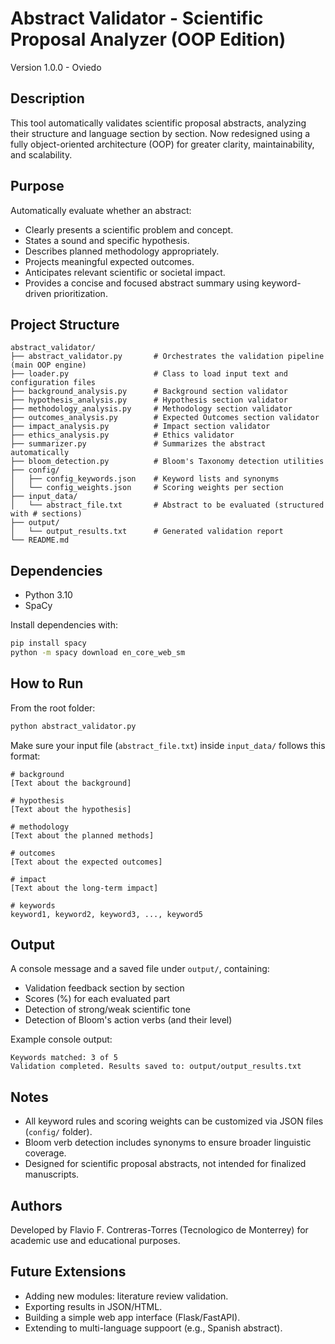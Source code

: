 # Abstract Validator - Scientific Proposal Analyzer (OOP Edition)
Version 1.0.0 - Oviedo

## Description
This tool automatically validates scientific proposal abstracts, analyzing their structure and language section by section.
Now redesigned using a fully object-oriented architecture (OOP) for greater clarity, maintainability, and scalability.

## Purpose
Automatically evaluate whether an abstract:
- Clearly presents a scientific problem and concept.
- States a sound and specific hypothesis.
- Describes planned methodology appropriately.
- Projects meaningful expected outcomes.
- Anticipates relevant scientific or societal impact.
- Provides a concise and focused abstract summary using keyword-driven prioritization.

## Project Structure
```
abstract_validator/
├── abstract_validator.py       # Orchestrates the validation pipeline (main OOP engine)
├── loader.py                   # Class to load input text and configuration files
├── background_analysis.py      # Background section validator
├── hypothesis_analysis.py      # Hypothesis section validator
├── methodology_analysis.py     # Methodology section validator
├── outcomes_analysis.py        # Expected Outcomes section validator
├── impact_analysis.py          # Impact section validator
├── ethics_analysis.py          # Ethics validator
├── summarizer.py               # Summarizes the abstract automatically
├── bloom_detection.py          # Bloom's Taxonomy detection utilities
├── config/
│   ├── config_keywords.json    # Keyword lists and synonyms
│   └── config_weights.json     # Scoring weights per section
├── input_data/
│   └── abstract_file.txt       # Abstract to be evaluated (structured with # sections)
├── output/
│   └── output_results.txt      # Generated validation report
└── README.md   
```

## Dependencies
- Python 3.10
- SpaCy

Install dependencies with:
```bash
pip install spacy
python -m spacy download en_core_web_sm
```

## How to Run
From the root folder:
```bash
python abstract_validator.py
```

Make sure your input file (`abstract_file.txt`) inside `input_data/` follows this format:
```
# background
[Text about the background]

# hypothesis
[Text about the hypothesis]

# methodology
[Text about the planned methods]

# outcomes
[Text about the expected outcomes]

# impact
[Text about the long-term impact]

# keywords
keyword1, keyword2, keyword3, ..., keyword5
```

## Output
A console message and a saved file under `output/`, containing:
- Validation feedback section by section
- Scores (%) for each evaluated part
- Detection of strong/weak scientific tone
- Detection of Bloom's action verbs (and their level)

Example console output:
```
Keywords matched: 3 of 5
Validation completed. Results saved to: output/output_results.txt
```

## Notes
- All keyword rules and scoring weights can be customized via JSON files (`config/` folder).
- Bloom verb detection includes synonyms to ensure broader linguistic coverage.
- Designed for scientific proposal abstracts, not intended for finalized manuscripts.

## Authors
Developed by Flavio F. Contreras-Torres (Tecnologico de Monterrey) for academic use and educational purposes.

## Future Extensions
- Adding new modules: literature review validation.
- Exporting results in JSON/HTML.
- Building a simple web app interface (Flask/FastAPI).
- Extending to multi-language suppoort (e.g., Spanish abstract).

